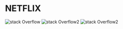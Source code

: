 # NETFLIX

![stack Overflow](https://www.linkpicture.com/q/Simulator-Screen-Shot-iPhone-14-Pro-2022-12-30-at-16.04.26_1.png) ![stack Overflow2](https://www.linkpicture.com/q/Simulator-Screen-Shot-iPhone-14-Pro-2022-12-30-at-16.04.52.png) ![stack Overflow2](https://www.linkpicture.com/q/Simulator-Screen-Shot-iPhone-14-Pro-2022-12-30-at-16.04.59.png) 


